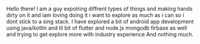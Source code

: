 Hello there! I am a guy expolring diffrent types of things and making hands dirty on it and iam loving doing it i want to explore as much as i can so i dont stick to a sing stack.
I have explored a bit of android app development using java/kotlin and lil bit of flutter and node.js mongodb firbase as well and trying to get explore more with industry experience And nothing much.
